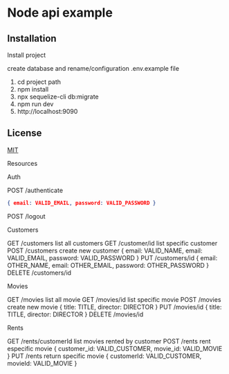 # Node api example

## Installation

Install project

create database and rename/configuration .env.example file

1. cd project path
2. npm install
3. npx sequelize-cli db:migrate
4. npm run dev
4. http://localhost:9090

## License
[MIT](https://choosealicense.com/licenses/mit/)

Resources

Auth

POST /authenticate 
```json
{ email: VALID_EMAIL, password: VALID_PASSWORD }
```
POST /logout

Customers

GET /customers list all customers
GET /customer/id list specific customer
POST /customers create new customer { email: VALID_NAME, email: VALID_EMAIL, password: VALID_PASSWORD }
PUT /customers/id  { email: OTHER_NAME, email: OTHER_EMAIL, password: OTHER_PASSWORD }
DELETE /customers/id

Movies

GET /movies list all movie
GET /movies/id list specific movie
POST /movies create new movie  { title: TITLE, director: DIRECTOR }
PUT /movies/id  { title: TITLE, director: DIRECTOR }
DELETE /movies/id

Rents

GET /rents/customerId list movies rented by customer
POST /rents rent especific movie  { customer_id: VALID_CUSTOMER, movie_id: VALID_MOVIE }
PUT /rents return specific movie  { customerId: VALID_CUSTOMER, movieId: VALID_MOVIE }
